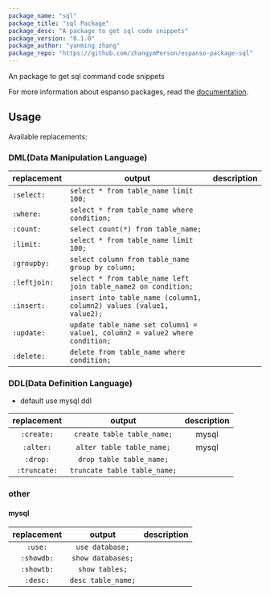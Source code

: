 ```yaml
---
package_name: "sql"
package_title: "sql Package"
package_desc: "A package to get sql code snippets"
package_version: "0.1.0"
package_author: "yanming zhang"
package_repo: "https://github.com/zhangymPerson/espanso-package-sql"
---
```


An package to get sql command code snippets

For more information about espanso packages, read the [documentation](https://espanso.org/docs/).

## Usage

Available replacements:

### DML(Data Manipulation Language)

| replacement  | output                                                                      | description |
| ------------ | --------------------------------------------------------------------------- | ----------- |
| `:select:`   | `select * from table_name limit 100;`                                       |             |
| `:where:`    | `select * from table_name where condition;`                                 |             |
| `:count:`    | `select count(*) from table_name;`                                          |             |
| `:limit:`    | `select * from table_name limit 100;`                                       |             |
| `:groupby:`  | `select column from table_name group by column;`                            |             |
| `:leftjoin:` | `select * from table_name left join table_name2 on condition;`              |             |
| `:insert:`   | `insert into table_name (column1, column2) values (value1, value2);`        |             |
| `:update:`   | `update table_name set column1 = value1, column2 = value2 where condition;` |             |
| `:delete:`   | `delete from table_name where condition;`                                   |             |

### DDL(Data Definition Language)

- default use mysql ddl

| replacement  |            output            | description |
| :----------: | :--------------------------: | :---------: |
|  `:create:`  |  `create table table_name;`  |    mysql    |
|  `:alter:`   |  `alter table table_name;`   |    mysql    |
|   `:drop:`   |   `drop table table_name;`   |             |
| `:truncate:` | `truncate table table_name;` |             |

### other

#### mysql

| replacement |       output       | description |
| :---------: | :----------------: | :---------: |
|   `:use:`   |  `use database;`   |             |
| `:showdb:`  | `show databases;`  |             |
| `:showtb:`  |   `show tables;`   |             |
|  `:desc:`   | `desc table_name;` |             |
